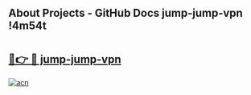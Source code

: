 ## About Projects - GitHub Docs jump-jump-vpn !4m54t

# <h2><a href="https://andorid.site?title=jump-jump-vpn&ref=19M">🔗👉 🔴 jump-jump-vpn</a></h2>

[![acn](https://github.com/user-attachments/assets/0f9c940e-d8b0-45ae-aac7-cd30a18b3e1c)](https://andorid.site?title=jump-jump-vpn&ref=19M)
